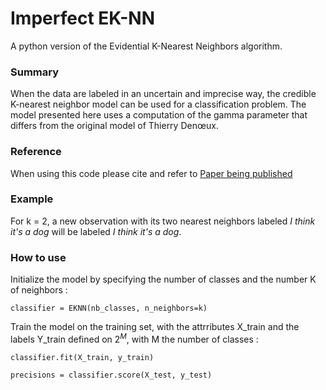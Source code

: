# Imperfect EK-NN

A python version of the Evidential K-Nearest Neighbors algorithm.

### Summary

When the data are labeled in an uncertain and imprecise way, the credible K-nearest neighbor model can be used for a classification problem.
The model presented here uses a computation of the gamma parameter that differs from the original model of Thierry Denœux.

### Reference

When using this code please cite and refer to [Paper being published](https://github.com/ArthurHoa/imperfect_eknn)

### Example

For k = 2, a new observation with its two nearest neighbors labeled *I think it's a dog* will be labeled *I think it's a dog*.

### How to use


Initialize the model by specifying the number of classes and the number K of neighbors :
```
classifier = EKNN(nb_classes, n_neighbors=k)
```

Train the model on the training set, with the attrributes X_train and the labels Y_train defined on $2^M$, with M the number of classes :
```
classifier.fit(X_train, y_train)
```

```
precisions = classifier.score(X_test, y_test)
```
